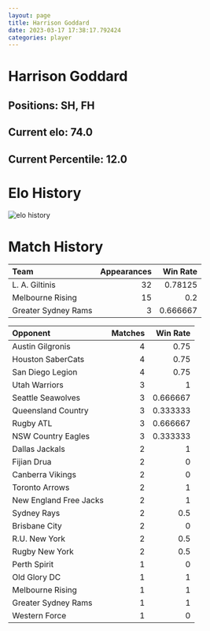 ```yaml
---  
layout: page  
title: Harrison Goddard  
date: 2023-03-17 17:38:17.792424  
categories: player  
---
```

# Harrison Goddard

## Positions: SH, FH

## Current elo: 74.0

## Current Percentile: 12.0

# Elo History


![elo history](history_HarrisonGoddard.png)
# Match History


| Team                |   Appearances |   Win Rate |
|:--------------------|--------------:|-----------:|
| L. A. Giltinis      |            32 |   0.78125  |
| Melbourne Rising    |            15 |   0.2      |
| Greater Sydney Rams |             3 |   0.666667 |

| Opponent               |   Matches |   Win Rate |
|:-----------------------|----------:|-----------:|
| Austin Gilgronis       |         4 |   0.75     |
| Houston SaberCats      |         4 |   0.75     |
| San Diego Legion       |         4 |   0.75     |
| Utah Warriors          |         3 |   1        |
| Seattle Seawolves      |         3 |   0.666667 |
| Queensland Country     |         3 |   0.333333 |
| Rugby ATL              |         3 |   0.666667 |
| NSW Country Eagles     |         3 |   0.333333 |
| Dallas Jackals         |         2 |   1        |
| Fijian Drua            |         2 |   0        |
| Canberra Vikings       |         2 |   0        |
| Toronto Arrows         |         2 |   1        |
| New England Free Jacks |         2 |   1        |
| Sydney Rays            |         2 |   0.5      |
| Brisbane City          |         2 |   0        |
| R.U. New York          |         2 |   0.5      |
| Rugby New York         |         2 |   0.5      |
| Perth Spirit           |         1 |   0        |
| Old Glory DC           |         1 |   1        |
| Melbourne Rising       |         1 |   1        |
| Greater Sydney Rams    |         1 |   1        |
| Western Force          |         1 |   0        |